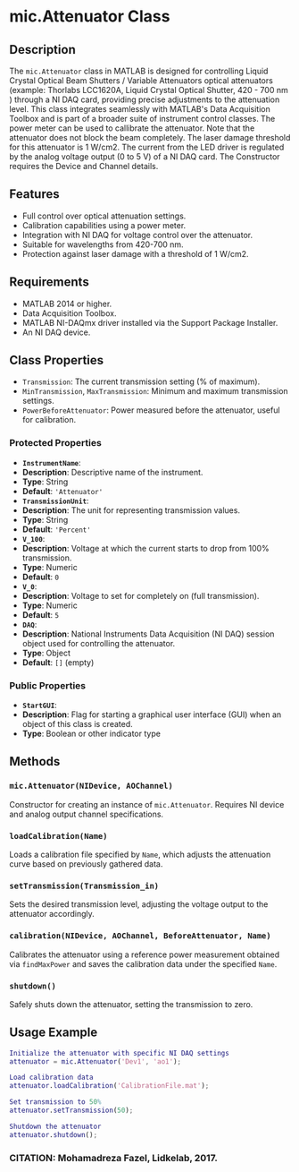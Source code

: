 # mic.Attenuator Class

## Description
The `mic.Attenuator` class in MATLAB is designed for controlling Liquid Crystal Optical Beam Shutters / Variable Attenuators
optical attenuators (example: Thorlabs LCC1620A, Liquid Crystal Optical Shutter, 420 - 700 nm ) through a
NI DAQ card, providing precise adjustments to the attenuation level. This class integrates
seamlessly with MATLAB's Data Acquisition Toolbox and is part of a broader suite of instrument control classes.
The power meter can be used to callibrate the attenuator.
Note that the attenuator does not block the beam completely. The laser damage threshold for this
attenuator is 1 W/cm2. The current from the LED driver
is regulated by the analog voltage output (0 to 5 V) of a NI DAQ card. The Constructor requires the Device and Channel details.

## Features
- Full control over optical attenuation settings.
- Calibration capabilities using a power meter.
- Integration with NI DAQ for voltage control over the attenuator.
- Suitable for wavelengths from 420-700 nm.
- Protection against laser damage with a threshold of 1 W/cm2.

## Requirements
- MATLAB 2014 or higher.
- Data Acquisition Toolbox.
- MATLAB NI-DAQmx driver installed via the Support Package Installer.
- An NI DAQ device.

## Class Properties
- `Transmission`: The current transmission setting (% of maximum).
- `MinTransmission`, `MaxTransmission`: Minimum and maximum transmission settings.
- `PowerBeforeAttenuator`: Power measured before the attenuator, useful for calibration.

### Protected Properties
- **`InstrumentName`**:
- **Description**: Descriptive name of the instrument.
- **Type**: String
- **Default**: `'Attenuator'`
- **`TransmissionUnit`**:
- **Description**: The unit for representing transmission values.
- **Type**: String
- **Default**: `'Percent'`
- **`V_100`**:
- **Description**: Voltage at which the current starts to drop from 100% transmission.
- **Type**: Numeric
- **Default**: `0`
- **`V_0`**:
- **Description**: Voltage to set for completely on (full transmission).
- **Type**: Numeric
- **Default**: `5`
- **`DAQ`**:
- **Description**: National Instruments Data Acquisition (NI DAQ) session object used for controlling the attenuator.
- **Type**: Object
- **Default**: `[]` (empty)

### Public Properties
- **`StartGUI`**:
- **Description**: Flag for starting a graphical user interface (GUI) when an object of this class is created.
- **Type**: Boolean or other indicator type

## Methods
### `mic.Attenuator(NIDevice, AOChannel)`
Constructor for creating an instance of `mic.Attenuator`. Requires NI device and analog output channel specifications.

### `loadCalibration(Name)`
Loads a calibration file specified by `Name`, which adjusts the attenuation curve based on previously gathered data.

### `setTransmission(Transmission_in)`
Sets the desired transmission level, adjusting the voltage output to the attenuator accordingly.

### `calibration(NIDevice, AOChannel, BeforeAttenuator, Name)`
Calibrates the attenuator using a reference power measurement obtained via `findMaxPower` and saves the calibration data under the specified `Name`.

### `shutdown()`
Safely shuts down the attenuator, setting the transmission to zero.

## Usage Example
```matlab
Initialize the attenuator with specific NI DAQ settings
attenuator = mic.Attenuator('Dev1', 'ao1');

Load calibration data
attenuator.loadCalibration('CalibrationFile.mat');

Set transmission to 50%
attenuator.setTransmission(50);

Shutdown the attenuator
attenuator.shutdown();
```
### CITATION: Mohamadreza Fazel, Lidkelab, 2017.

